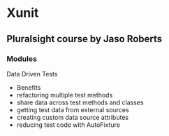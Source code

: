 # Xunit

## Pluralsight course by Jaso Roberts
### Modules
Data Driven Tests
- Benefits
- refactoring multiple test methods
- share data across test methods and classes
- getting test data from external sources
- creating custom data source attributes
- reducing test code with AutoFixture
